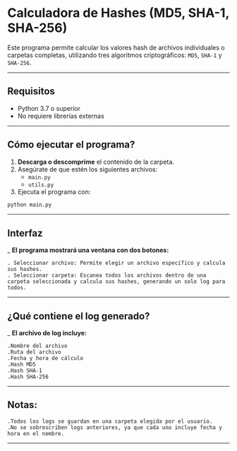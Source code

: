 # Calculadora de Hashes (MD5, SHA-1, SHA-256)

Este programa permite calcular los valores hash de archivos individuales o carpetas completas, utilizando tres algoritmos criptográficos: `MD5`, `SHA-1` y `SHA-256`.

------------------------------------------------------------------------

## Requisitos

- Python 3.7 o superior
- No requiere librerías externas

------------------------------------------------------------------------

## Cómo ejecutar el programa?

1. **Descarga o descomprime** el contenido de la carpeta.
2. Asegúrate de que estén los siguientes archivos:
   - `main.py`
   - `utils.py`
3. Ejecuta el programa con:

```bash
python main.py
```
------------------------------------------------------------------------

## Interfaz

_ **El programa mostrará una ventana con dos botones:**

    . Seleccionar archivo: Permite elegir un archivo específico y calcula sus hashes.
    . Seleccionar carpeta: Escanea todos los archivos dentro de una carpeta seleccionada y calcula sus hashes, generando un solo log para todos.

------------------------------------------------------------------------

## ¿Qué contiene el log generado?

_ **El archivo de log incluye:**

    .Nombre del archivo
    .Ruta del archivo
    .Fecha y hora de cálculo
    .Hash MD5
    .Hash SHA-1
    .Hash SHA-256

------------------------------------------------------------------------

## Notas:

    .Todos los logs se guardan en una carpeta elegida por el usuario.
    .No se sobrescriben logs anteriores, ya que cada uno incluye fecha y hora en el nombre.

------------------------------------------------------------------------

